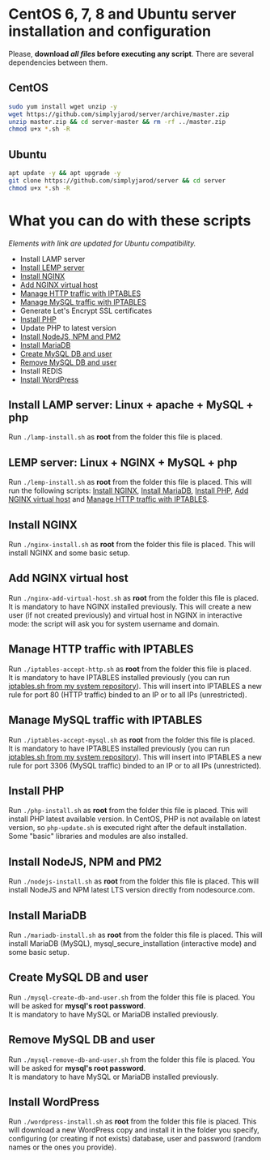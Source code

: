 # CentOS 6, 7, 8 and Ubuntu server installation and configuration

Please, **download _all files_ before executing any script**. There are several dependencies between them.

## CentOS
```bash
sudo yum install wget unzip -y
wget https://github.com/simplyjarod/server/archive/master.zip
unzip master.zip && cd server-master && rm -rf ../master.zip
chmod u+x *.sh -R
```

## Ubuntu
```bash
apt update -y && apt upgrade -y
git clone https://github.com/simplyjarod/server && cd server
chmod u+x *.sh -R
```


# What you can do with these scripts
*Elements with link are updated for Ubuntu compatibility.*
- Install LAMP server
- [Install LEMP server](#install-lemp-server-linux--nginx--mysql--php)
- [Install NGINX](#install-nginx)
- [Add NGINX virtual host](#add-nginx-virtual-host)
- [Manage HTTP traffic with IPTABLES](#manage-http-traffic-with-iptables)
- [Manage MySQL traffic with IPTABLES](#manage-mysql-traffic-with-iptables)
- Generate Let's Encrypt SSL certificates
- [Install PHP](#install-php)
- Update PHP to latest version
- [Install NodeJS, NPM and PM2](#install-nodejs-npm-and-pm2)
- [Install MariaDB](#install-mariadb)
- [Create MySQL DB and user](#create-mysql-db-and-user)
- [Remove MySQL DB and user](#remove-mysql-db-and-user)
- Install REDIS
- [Install WordPress](#install-wordpress)


## Install LAMP server: Linux + apache + MySQL + php
Run `./lamp-install.sh` as **root** from the folder this file is placed.


## LEMP server: Linux + NGINX + MySQL + php
Run `./lemp-install.sh` as **root** from the folder this file is placed.
This will run the following scripts: [Install NGINX](#install-nginx), [Install MariaDB](#install-mariadb), [Install PHP](#install-php), [Add NGINX virtual host](#add-nginx-virtual-host) and [Manage HTTP traffic with IPTABLES](#manage-http-traffic-with-iptables).


## Install NGINX
Run `./nginx-install.sh` as **root** from the folder this file is placed.
This will install NGINX and some basic setup.


## Add NGINX virtual host
Run `./nginx-add-virtual-host.sh` as **root** from the folder this file is placed.  
It is mandatory to have NGINX installed previously.
This will create a new user (if not created previously) and virtual host in NGINX in interactive mode: the script will ask you for system username and domain.


## Manage HTTP traffic with IPTABLES 
Run `./iptables-accept-http.sh` as **root** from the folder this file is placed.  
It is mandatory to have IPTABLES installed previously (you can run [iptables.sh from my system repository](https://github.com/simplyjarod/system/blob/master/iptables.sh)).
This will insert into IPTABLES a new rule for port 80 (HTTP traffic) binded to an IP or to all IPs (unrestricted).


## Manage MySQL traffic with IPTABLES 
Run `./iptables-accept-mysql.sh` as **root** from the folder this file is placed.  
It is mandatory to have IPTABLES installed previously (you can run [iptables.sh from my system repository](https://github.com/simplyjarod/system/blob/master/iptables.sh)).
This will insert into IPTABLES a new rule for port 3306 (MySQL traffic) binded to an IP or to all IPs (unrestricted).


## Install PHP
Run `./php-install.sh` as **root** from the folder this file is placed.
This will install PHP latest available version. In CentOS, PHP is not available on latest version, so `php-update.sh` is executed right after the default installation. Some "basic" libraries and modules are also installed.


## Install NodeJS, NPM and PM2
Run `./nodejs-install.sh` as **root** from the folder this file is placed.
This will install NodeJS and NPM latest LTS version directly from nodesource.com.


## Install MariaDB
Run `./mariadb-install.sh` as **root** from the folder this file is placed.
This will install MariaDB (MySQL), mysql_secure_installation (interactive mode) and some basic setup.


## Create MySQL DB and user
Run `./mysql-create-db-and-user.sh` from the folder this file is placed. You will be asked for **mysql's root password**.  
It is mandatory to have MySQL or MariaDB installed previously.


## Remove MySQL DB and user
Run `./mysql-remove-db-and-user.sh` from the folder this file is placed. You will be asked for **mysql's root password**.  
It is mandatory to have MySQL or MariaDB installed previously.


## Install WordPress
Run `./wordpress-install.sh` as **root** from the folder this file is placed.
This will download a new WordPress copy and install it in the folder you specify, configuring (or creating if not exists) database, user and password (random names or the ones you provide).
